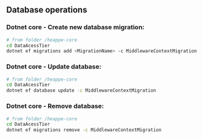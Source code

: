 ## Database operations 

### Dotnet core - Create new database migration:
```bash
# from folder /heappe-core
cd DataAcessTier 
dotnet ef migrations add <MigrationName> -c MiddlewareContextMigration -o Migrations
```

### Dotnet core - Update database:
```bash
# from folder /heappe-core
cd DataAcessTier
dotnet ef database update -c MiddlewareContextMigration 
```

### Dotnet core - Remove database:
```bash
# from folder /heappe-core
cd DataAcessTier
dotnet ef migrations remove -c MiddlewareContextMigration
```

